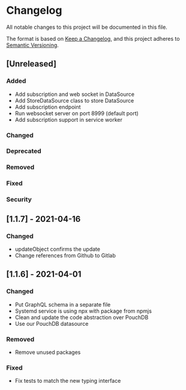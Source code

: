 # Changelog

All notable changes to this project will be documented in this file.

The format is based on [Keep a Changelog](https://keepachangelog.com/en/1.0.0/),
and this project adheres to [Semantic Versioning](https://semver.org/spec/v2.0.0.html).

## [Unreleased]

### Added

- Add subscription and web socket in DataSource
- Add StoreDataSource class to store DataSource
- Add subscription endpoint
- Run websocket server on port 8999 (default port)
- Add subscription support in service worker

### Changed

### Deprecated

### Removed

### Fixed

### Security

## [1.1.7] - 2021-04-16

### Changed

- updateObject confirms the update
- Change references from Github to Gitlab

## [1.1.6] - 2021-04-01

### Changed

- Put GraphQL schema in a separate file
- Systemd service is using npx with package from npmjs
- Clean and update the code abstraction over PouchDB
- Use our PouchDB datasource

### Removed

- Remove unused packages

### Fixed

- Fix tests to match the new typing interface
